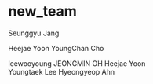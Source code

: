# new_team


Seunggyu Jang


Heejae Yoon
YoungChan Cho

leewooyoung
JEONGMIN OH
Heejae Yoon  
Youngtaek Lee
Hyeongyeop Ahn


